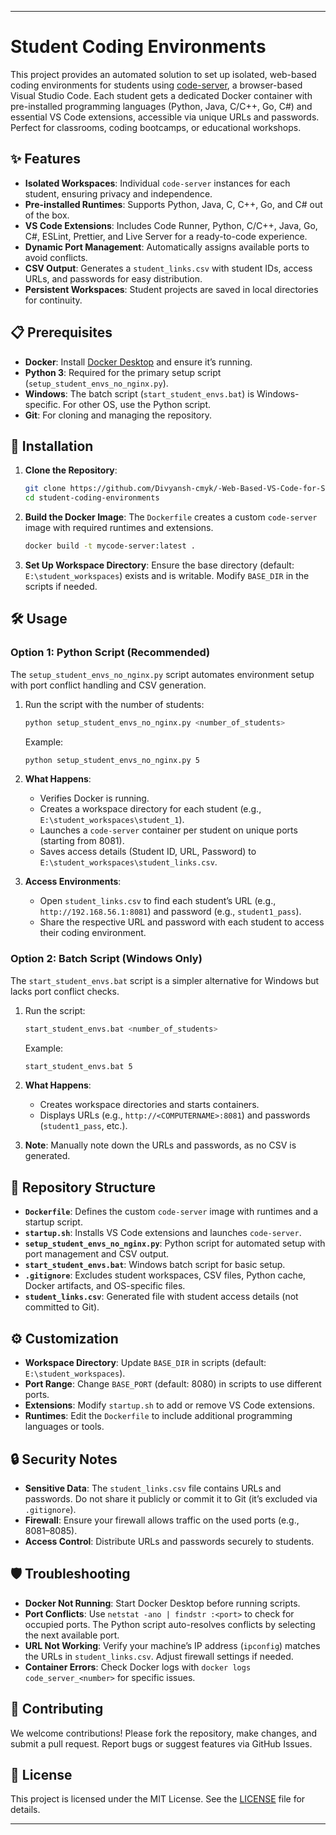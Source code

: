 
---

# Student Coding Environments

This project provides an automated solution to set up isolated, web-based coding environments for students using [code-server](https://github.com/coder/code-server), a browser-based Visual Studio Code. Each student gets a dedicated Docker container with pre-installed programming languages (Python, Java, C/C++, Go, C#) and essential VS Code extensions, accessible via unique URLs and passwords. Perfect for classrooms, coding bootcamps, or educational workshops.

## ✨ Features
- **Isolated Workspaces**: Individual `code-server` instances for each student, ensuring privacy and independence.
- **Pre-installed Runtimes**: Supports Python, Java, C, C++, Go, and C# out of the box.
- **VS Code Extensions**: Includes Code Runner, Python, C/C++, Java, Go, C#, ESLint, Prettier, and Live Server for a ready-to-code experience.
- **Dynamic Port Management**: Automatically assigns available ports to avoid conflicts.
- **CSV Output**: Generates a `student_links.csv` with student IDs, access URLs, and passwords for easy distribution.
- **Persistent Workspaces**: Student projects are saved in local directories for continuity.

## 📋 Prerequisites
- **Docker**: Install [Docker Desktop](https://www.docker.com/products/docker-desktop/) and ensure it’s running.
- **Python 3**: Required for the primary setup script (`setup_student_envs_no_nginx.py`).
- **Windows**: The batch script (`start_student_envs.bat`) is Windows-specific. For other OS, use the Python script.
- **Git**: For cloning and managing the repository.

## 🚀 Installation
1. **Clone the Repository**:
   ```bash
   git clone https://github.com/Divyansh-cmyk/-Web-Based-VS-Code-for-Students.git
   cd student-coding-environments
   ```

2. **Build the Docker Image**:
   The `Dockerfile` creates a custom `code-server` image with required runtimes and extensions.
   ```bash
   docker build -t mycode-server:latest .
   ```

3. **Set Up Workspace Directory**:
   Ensure the base directory (default: `E:\student_workspaces`) exists and is writable. Modify `BASE_DIR` in the scripts if needed.

## 🛠️ Usage
### Option 1: Python Script (Recommended)
The `setup_student_envs_no_nginx.py` script automates environment setup with port conflict handling and CSV generation.

1. Run the script with the number of students:
   ```bash
   python setup_student_envs_no_nginx.py <number_of_students>
   ```
   Example:
   ```bash
   python setup_student_envs_no_nginx.py 5
   ```

2. **What Happens**:
   - Verifies Docker is running.
   - Creates a workspace directory for each student (e.g., `E:\student_workspaces\student_1`).
   - Launches a `code-server` container per student on unique ports (starting from 8081).
   - Saves access details (Student ID, URL, Password) to `E:\student_workspaces\student_links.csv`.

3. **Access Environments**:
   - Open `student_links.csv` to find each student’s URL (e.g., `http://192.168.56.1:8081`) and password (e.g., `student1_pass`).
   - Share the respective URL and password with each student to access their coding environment.

### Option 2: Batch Script (Windows Only)
The `start_student_envs.bat` script is a simpler alternative for Windows but lacks port conflict checks.

1. Run the script:
   ```bash
   start_student_envs.bat <number_of_students>
   ```
   Example:
   ```bash
   start_student_envs.bat 5
   ```

2. **What Happens**:
   - Creates workspace directories and starts containers.
   - Displays URLs (e.g., `http://<COMPUTERNAME>:8081`) and passwords (`student1_pass`, etc.).

3. **Note**: Manually note down the URLs and passwords, as no CSV is generated.

## 📂 Repository Structure
- **`Dockerfile`**: Defines the custom `code-server` image with runtimes and a startup script.
- **`startup.sh`**: Installs VS Code extensions and launches `code-server`.
- **`setup_student_envs_no_nginx.py`**: Python script for automated setup with port management and CSV output.
- **`start_student_envs.bat`**: Windows batch script for basic setup.
- **`.gitignore`**: Excludes student workspaces, CSV files, Python cache, Docker artifacts, and OS-specific files.
- **`student_links.csv`**: Generated file with student access details (not committed to Git).

## ⚙️ Customization
- **Workspace Directory**: Update `BASE_DIR` in scripts (default: `E:\student_workspaces`).
- **Port Range**: Change `BASE_PORT` (default: 8080) in scripts to use different ports.
- **Extensions**: Modify `startup.sh` to add or remove VS Code extensions.
- **Runtimes**: Edit the `Dockerfile` to include additional programming languages or tools.

## 🔒 Security Notes
- **Sensitive Data**: The `student_links.csv` file contains URLs and passwords. Do not share it publicly or commit it to Git (it’s excluded via `.gitignore`).
- **Firewall**: Ensure your firewall allows traffic on the used ports (e.g., 8081–8085).
- **Access Control**: Distribute URLs and passwords securely to students.

## 🛡️ Troubleshooting
- **Docker Not Running**: Start Docker Desktop before running scripts.
- **Port Conflicts**: Use `netstat -ano | findstr :<port>` to check for occupied ports. The Python script auto-resolves conflicts by selecting the next available port.
- **URL Not Working**: Verify your machine’s IP address (`ipconfig`) matches the URLs in `student_links.csv`. Adjust firewall settings if needed.
- **Container Errors**: Check Docker logs with `docker logs code_server_<number>` for specific issues.

## 🤝 Contributing
We welcome contributions! Please fork the repository, make changes, and submit a pull request. Report bugs or suggest features via GitHub Issues.

## 📜 License
This project is licensed under the MIT License. See the [LICENSE](LICENSE) file for details.

---



